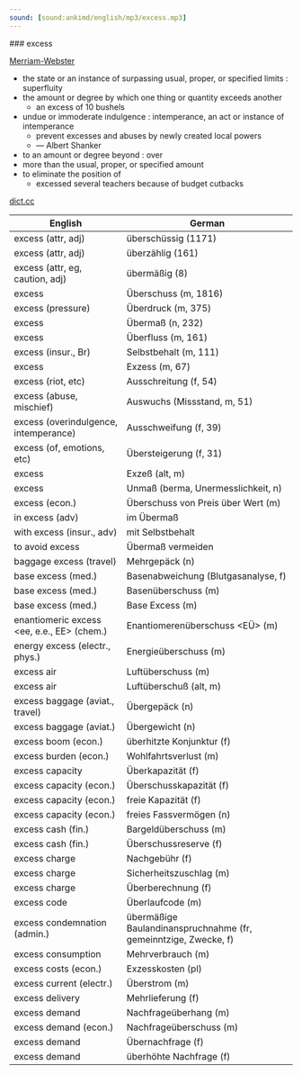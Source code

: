 ```yaml
---
sound: [sound:ankimd/english/mp3/excess.mp3]
---
```


\### excess

[Merriam-Webster](https://www.merriam-webster.com/dictionary/excess)

- the state or an instance of surpassing usual, proper, or specified limits : superfluity
- the amount or degree by which one thing or quantity exceeds another
    - an excess of 10 bushels
- undue or immoderate indulgence : intemperance, an act or instance of intemperance
    - prevent excesses and abuses by newly created local powers
    - — Albert Shanker
- to an amount or degree beyond : over
- more than the usual, proper, or specified amount
- to eliminate the position of
    - excessed several teachers because of budget cutbacks

[dict.cc](https://www.dict.cc/excess)

| English        | German       |
| -------------- | ------------ |
| excess (attr, adj) | überschüssig (1171) |
| excess (attr, adj) | überzählig (161) |
| excess (attr, eg, caution, adj) | übermäßig (8) |
| excess | Überschuss (m, 1816) |
| excess (pressure) | Überdruck (m, 375) |
| excess | Übermaß (n, 232) |
| excess | Überfluss (m, 161) |
| excess (insur., Br) | Selbstbehalt (m, 111) |
| excess | Exzess (m, 67) |
| excess (riot, etc) | Ausschreitung (f, 54) |
| excess (abuse, mischief) | Auswuchs (Missstand, m, 51) |
| excess (overindulgence, intemperance) | Ausschweifung (f, 39) |
| excess (of, emotions, etc) | Übersteigerung (f, 31) |
| excess | Exzeß (alt, m) |
| excess | Unmaß (berma, Unermesslichkeit, n) |
| excess (econ.) | Überschuss von Preis über Wert (m) |
| in excess (adv) | im Übermaß |
| with excess (insur., adv) | mit Selbstbehalt |
| to avoid excess | Übermaß vermeiden |
| baggage excess (travel) | Mehrgepäck (n) |
| base excess <BE> (med.) | Basenabweichung <BE> (Blutgasanalyse, f) |
| base excess <BE> (med.) | Basenüberschuss (m) |
| base excess <BE> (med.) | Base Excess <BE> (m) |
| enantiomeric excess <ee, e.e., EE> (chem.) | Enantiomerenüberschuss <EÜ> (m) |
| energy excess (electr., phys.) | Energieüberschuss (m) |
| excess air | Luftüberschuss (m) |
| excess air | Luftüberschuß (alt, m) |
| excess baggage (aviat., travel) | Übergepäck (n) |
| excess baggage (aviat.) | Übergewicht (n) |
| excess boom (econ.) | überhitzte Konjunktur (f) |
| excess burden (econ.) | Wohlfahrtsverlust (m) |
| excess capacity | Überkapazität (f) |
| excess capacity (econ.) | Überschusskapazität (f) |
| excess capacity (econ.) | freie Kapazität (f) |
| excess capacity (econ.) | freies Fassvermögen (n) |
| excess cash (fin.) | Bargeldüberschuss (m) |
| excess cash (fin.) | Überschussreserve (f) |
| excess charge | Nachgebühr (f) |
| excess charge | Sicherheitszuschlag (m) |
| excess charge | Überberechnung (f) |
| excess code | Überlaufcode (m) |
| excess condemnation (admin.) | übermäßige Baulandinanspruchnahme (fr, gemeinntzige, Zwecke, f) |
| excess consumption | Mehrverbrauch (m) |
| excess costs (econ.) | Exzesskosten (pl) |
| excess current (electr.) | Überstrom (m) |
| excess delivery | Mehrlieferung (f) |
| excess demand | Nachfrageüberhang (m) |
| excess demand (econ.) | Nachfrageüberschuss (m) |
| excess demand | Übernachfrage (f) |
| excess demand | überhöhte Nachfrage (f) |
